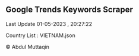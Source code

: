 

## Google Trends Keywords Scraper 
 
Last Update 01-05-2023 , 20:27:22

Country List :
VIETNAM.json



© Abdul Muttaqin 
